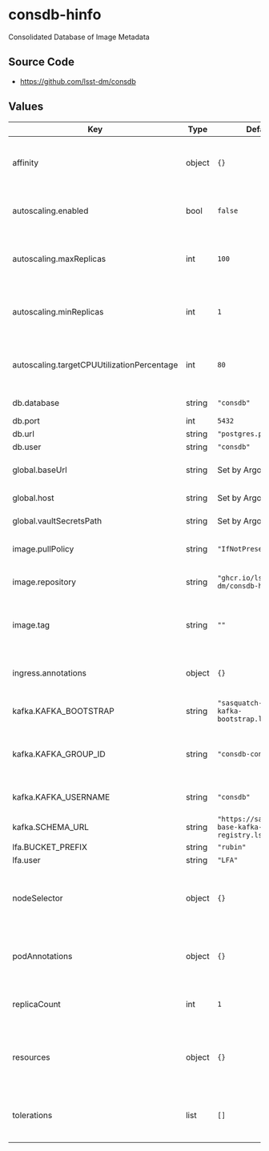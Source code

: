 # consdb-hinfo

Consolidated Database of Image Metadata


## Source Code

* <https://github.com/lsst-dm/consdb>

## Values

| Key | Type | Default | Description |
|-----|------|---------|-------------|
| affinity | object | `{}` | Affinity rules for the consdb deployment pod |
| autoscaling.enabled | bool | `false` | Enable autoscaling of consdb deployment |
| autoscaling.maxReplicas | int | `100` | Maximum number of consdb deployment pods |
| autoscaling.minReplicas | int | `1` | Minimum number of consdb deployment pods |
| autoscaling.targetCPUUtilizationPercentage | int | `80` | Target CPU utilization of consdb deployment pods |
| db.database | string | `"consdb"` | database name |
| db.port | int | `5432` | database port |
| db.url | string | `"postgres.postgres"` | database host |
| db.user | string | `"consdb"` | database user |
| global.baseUrl | string | Set by Argo CD | Base URL for the environment |
| global.host | string | Set by Argo CD | Host name for ingress |
| global.vaultSecretsPath | string | Set by Argo CD | Base path for Vault secrets |
| image.pullPolicy | string | `"IfNotPresent"` | Pull policy for the consdb image |
| image.repository | string | `"ghcr.io/lsst-dm/consdb-hinfo"` | Image to use in the consdb deployment |
| image.tag | string | `""` | Overrides the image tag whose default is the chart appVersion. |
| ingress.annotations | object | `{}` | Additional annotations for the ingress rule |
| kafka.KAFKA_BOOTSTRAP | string | `"sasquatch-base-kafka-bootstrap.lsst.codes"` | Kafka bootstrap server |
| kafka.KAFKA_GROUP_ID | string | `"consdb-consumer"` | name of consumer group, default is "consdb-consumer" |
| kafka.KAFKA_USERNAME | string | `"consdb"` | username for SASL_PLAIN authentication |
| kafka.SCHEMA_URL | string | `"https://sasquatch-base-kafka-schema-registry.lsst.codes"` |  |
| lfa.BUCKET_PREFIX | string | `"rubin"` |  |
| lfa.user | string | `"LFA"` | user |
| nodeSelector | object | `{}` | Node selection rules for the consdb deployment pod |
| podAnnotations | object | `{}` | Annotations for the consdb deployment pod |
| replicaCount | int | `1` | Number of web deployment pods to start |
| resources | object | `{}` | Resource limits and requests for the consdb deployment pod |
| tolerations | list | `[]` | Tolerations for the consdb deployment pod |
